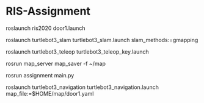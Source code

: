 # RIS-Assignment

roslaunch ris2020 door1.launch

roslaunch turtlebot3_slam turtlebot3_slam.launch slam_methods:=gmapping

roslaunch turtlebot3_teleop turtlebot3_teleop_key.launch

rosrun map_server map_saver -f ~/map

rosrun assignment main.py

roslaunch turtlebot3_navigation turtlebot3_navigation.launch map_file:=$HOME/map/door1.yaml
